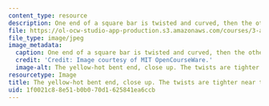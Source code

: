 ```yaml
---
content_type: resource
description: One end of a square bar is twisted and curved, then the other.
file: https://ol-ocw-studio-app-production.s3.amazonaws.com/courses/3-a04-modern-blacksmithing-and-physical-metallurgy-fall-2008/1f0021c88e51b0b070d1625841ea6ccb_103.jpg
file_type: image/jpeg
image_metadata:
  caption: One end of a square bar is twisted and curved, then the other.
  credit: 'Credit: Image courtesy of MIT OpenCourseWare.'
  image-alt: The yellow-hot bent end, close up. The twists are tighter near the end.
resourcetype: Image
title: The yellow-hot bent end, close up. The twists are tighter near the end
uid: 1f0021c8-8e51-b0b0-70d1-625841ea6ccb
---
```


